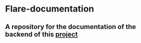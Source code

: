 # Flare-documentation
## A repository for the documentation of the backend of this [project](https://github.com/DTBodurov19/Flare)
